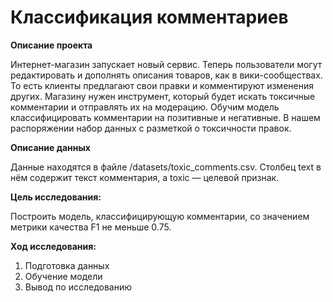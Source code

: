 # Классификация комментариев

**Описание проекта**
    
Интернет-магазин запускает новый сервис. Теперь пользователи могут редактировать и дополнять описания товаров, как в вики-сообществах. То есть клиенты предлагают свои правки и комментируют изменения других. Магазину нужен инструмент, который будет искать токсичные комментарии и отправлять их на модерацию. 
Обучим модель классифицировать комментарии на позитивные и негативные. В нашем распоряжении набор данных с разметкой о токсичности правок.

**Описание данных**
    
Данные находятся в файле /datasets/toxic_comments.csv.
Столбец text в нём содержит текст комментария, а toxic — целевой признак.

**Цель исследования:**
    
Построить модель, классифицирующую комментарии, со значением метрики качества F1 не меньше 0.75.

**Ход исследования:**
1. Подготовка данных
2. Обучение модели
3. Вывод по исследованию

